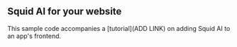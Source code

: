 ## Squid AI for your website

This sample code accompanies a [tutorial](ADD LINK) on adding Squid AI to an app's frontend.
